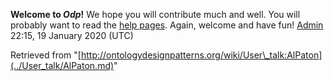 __Welcome to _Odp_!__ We hope you will contribute much and well. 
You will probably want to read the [help pages](http://ontologydesignpatterns.org/wiki/Help:Contents "Help:Contents"). Again, welcome and have fun! [Admin](../User/ValentinaPresutti.md "User:ValentinaPresutti") 22:15, 19 January 2020 (UTC)





Retrieved from "[http://ontologydesignpatterns.org/wiki/User\_talk:AlPaton](../User_talk/AlPaton.md)"